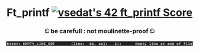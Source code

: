 <h1 align="center">Ft_printf
<a href="https://github.com/JaeSeoKim/badge42"><img src="https://badge42.vercel.app/api/v2/cl1kzq6n0001609iagycostl5/project/2485776" alt="vsedat's 42 ft_printf Score" /></a>
<h3 align="center">ඞ be carefull : not moulinette-proof ඞ</h3>
<p align="center"><img src="https://github.com/Qwazertyx/Printf/blob/master/Screen%20Shot%202022-02-07%20at%2012.54.01%20PM.png?raw=true" width="800px"></p>

